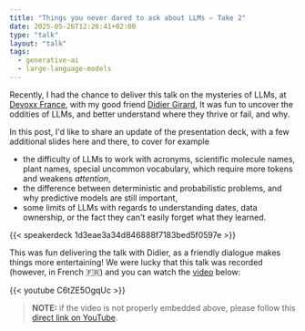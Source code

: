 ```yaml
---
title: "Things you never dared to ask about LLMs — Take 2"
date: 2025-05-26T12:26:41+02:00
type: "talk"
layout: "talk"
tags:
  - generative-ai
  - large-language-models
---
```


Recently, I had the chance to deliver this talk on the mysteries of LLMs, at [Devoxx France](https://www.devoxx.fr/agenda-2025/talk/sous-le-capot-des-llms-toutes-ces-questions-que-vous-n-avez-jamais-ose-poser/), with my good friend [Didier Girard](https://www.linkedin.com/in/DidierGirard/),
It was fun to uncover the oddities of LLMs, and better understand where they thrive or fail, and why.

In this post, I'd like to share an update of the presentation deck, with a few additional slides here and there, to cover for example

- the difficulty of LLMs to work with acronyms, scientific molecule names, plant names, special uncommon vocabulary, which require more tokens and weakens _attention_,
- the difference between deterministic and probabilistic problems, and why predictive models are still important,
- some limits of LLMs with regards to understanding dates, data ownership, or the fact they can't easily forget what they learned.

{{< speakerdeck 1d3eae3a34d846888f7183bed5f0597e >}}

This was fun delivering the talk with Didier, as a friendly dialogue makes things more entertaining!
We were lucky that this talk was recorded (however, in French :fr:) and you can watch the [video](https://www.youtube.com/watch?v=C6tZE5OgqUc) below:

{{< youtube C6tZE5OgqUc >}}

> **NOTE:** if the video is not properly embedded above, please follow this [direct link on YouTube](https://www.youtube.com/watch?v=C6tZE5OgqUc).